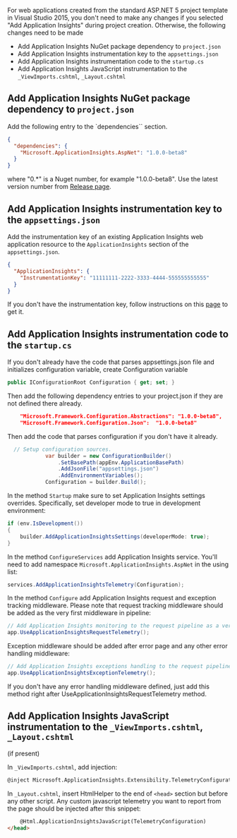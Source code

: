 For web applications created from the standard ASP.NET 5 project template in Visual Studio 2015, you don't need to make any changes if you selected "Add Application Insights" during project creation. Otherwise, the following changes need to be made
- Add Application Insights NuGet package dependency to `project.json`
- Add Application Insights instrumentation key to the `appsettings.json`
- Add Application Insights instrumentation code to the `startup.cs`
- Add Application Insights JavaScript instrumentation to the `_ViewImports.cshtml`, `_Layout.cshtml`

## Add Application Insights NuGet package dependency to `project.json`
Add the following entry to the `dependencies`` section. 

``` json
{
  "dependencies": {
    "Microsoft.ApplicationInsights.AspNet": "1.0.0-beta8"
  }
}
```
where "0.*" is a Nuget number, for example "1.0.0-beta8". Use the latest version number from [Release page](https://github.com/Microsoft/ApplicationInsights-aspnet5/releases). 

## Add Application Insights instrumentation key to the `appsettings.json`
Add the instrumentation key of an existing Application Insights web application resource to the `ApplicationInsights` section of the `appsettings.json`. 
``` json
{
  "ApplicationInsights": {
    "InstrumentationKey": "11111111-2222-3333-4444-555555555555"
  }
}
```

If you don't have the instrumentation key, follow instructions on this [page](http://azure.microsoft.com/en-us/documentation/articles/app-insights-start-monitoring-app-health-usage) to get it.

## Add Application Insights instrumentation code to the `startup.cs`
If you don't already have the code that parses appsettings.json file and initializes configuration variable, create Configuration variable
``` C#
public IConfigurationRoot Configuration { get; set; }
```

Then add the following dependency entries to your project.json if they are not defined there already.
``` json
    "Microsoft.Framework.Configuration.Abstractions": "1.0.0-beta8",
    "Microsoft.Framework.Configuration.Json":  "1.0.0-beta8"
```

Then add the code that parses configuration if you don't have it already.

``` C#
  // Setup configuration sources.
            var builder = new ConfigurationBuilder()
                .SetBasePath(appEnv.ApplicationBasePath)
                .AddJsonFile("appsettings.json")
                .AddEnvironmentVariables();
            Configuration = builder.Build();
```


In the method ```Startup``` make sure to set Application Insights settings overrides. Specifically, set developer mode to true in development environment:

``` C#
if (env.IsDevelopment())
{
    builder.AddApplicationInsightsSettings(developerMode: true);
}
```

In the method ```ConfigureServices``` add Application Insights service. You'll need to add namespace ```Microsoft.ApplicationInsights.AspNet``` in the using list:
``` c#
services.AddApplicationInsightsTelemetry(Configuration);
```

In the method ```Configure``` add Application Insights request and exception tracking middleware. Please note that request tracking middleware should be added as the very first middleware in pipeline:

``` c#
// Add Application Insights monitoring to the request pipeline as a very first middleware.
app.UseApplicationInsightsRequestTelemetry();
```
Exception middleware should be added after error page and any other error handling middleware:

``` c#
// Add Application Insights exceptions handling to the request pipeline.
app.UseApplicationInsightsExceptionTelemetry();
```
If you don't have any error handling middleware defined, just add this method right after UseApplicationInsightsRequestTelemetry method.

## Add Application Insights JavaScript instrumentation to the `_ViewImports.cshtml`, `_Layout.cshtml`
 (if present)

In `_ViewImports.cshtml`, add injection:
``` html
@inject Microsoft.ApplicationInsights.Extensibility.TelemetryConfiguration TelemetryConfiguration 
```

In `_Layout.cshtml`, insert HtmlHelper to the end of ```<head>``` section but before any other script. Any custom javascript telemetry you want to report from the page should be injected after this snippet:

``` html
	@Html.ApplicationInsightsJavaScript(TelemetryConfiguration) 
</head>
```
